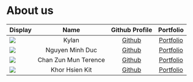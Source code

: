 # About us

Display |      Name       |               Github Profile                | Portfolio 
--------|:---------------:|:-------------------------------------------:|:---------:
![](https://via.placeholder.com/100.png?text=Photo) | Kylan | [Github](https://github.com/Progresst-8) | [Portfolio](progresst-8.md)
![](https://via.placeholder.com/100.png?text=Photo) | Nguyen Minh Duc | [Github](https://github.com/AndrewNguyen4/) | [Portfolio](docs/team/andrewnguyen4.md)
![](https://via.placeholder.com/100.png?text=Photo) | Chan Zun Mun Terence | [Github](https://github.com/Hackin7) | [Portfolio](docs/team/hackin7.md)
![](https://via.placeholder.com/100.png?text=Photo) | Khor Hsien Kit | [Github](https://github.com/KHsienKit) | [Portfolio](docs/team/hsienkit.md)
